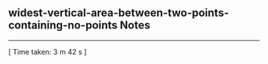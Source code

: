 <h2>widest-vertical-area-between-two-points-containing-no-points Notes</h2><hr>[ Time taken: 3 m 42 s ]